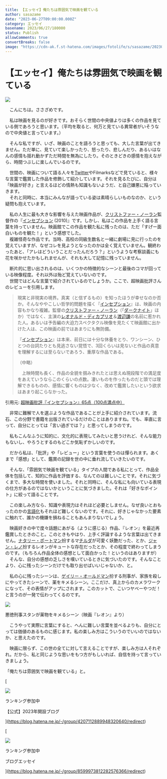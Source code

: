 ```yaml
---
title: 【エッセイ】俺たちは雰囲気で映画を観ている
author: sasazame
date: "2023-06-27T09:00:00.000Z"
category: エッセイ
basename: 2023/06/27/180000
status: Publish
allowComments: true
convertBreaks: false
image: "https://cdn-ak.f.st-hatena.com/images/fotolife/s/sasazame/20230627/20230627131121.png"
---
```

# 【エッセイ】俺たちは雰囲気で映画を観ている

![](https://cdn-ak.f.st-hatena.com/images/fotolife/s/sasazame/20230627/20230627131121.png)

　こんにちは。ささざめです。

　私は映画を見るのが好きです。おそらく世間の中央値よりは多くの作品を見ている側であろうと思います。（平均を取ると、何万と見ている異常者がいそうなので中央値と言っています。）

　そんな私ですが、いざ、映画のことを語ろうと思っても、大した言葉が出てきません。ただ単に、見ていて楽しかったり、怒ったり、悲しんだり、あるいはなんの感情も揺れ動かずただ時間を無為にしたり。そのときどきの感情を抱えながら、時間つぶしに楽しんでいるのです。

　世間の、映画について語る人々を[Twitter](https://d.hatena.ne.jp/keyword/Twitter)やFilmarksなどで見ていると、様々な言葉で鑑賞した作品を修飾して紹介しています。それを見るたびに、自分は「映画が好き」と言えるほどの情熱も知識もないようだ、と自己嫌悪に陥っていきます。  
　それと同時に、本当にみんなが語っている姿は素晴らしいものなのか、という疑問も抱えています。

　私の人生に最も大きな影響を与えた映画作品が、[クリストファー・ノーラン](https://d.hatena.ne.jp/keyword/%A5%AF%A5%EA%A5%B9%A5%C8%A5%D5%A5%A1%A1%BC%A1%A6%A5%CE%A1%BC%A5%E9%A5%F3)監督作の『[インセプション](https://d.hatena.ne.jp/keyword/%A5%A4%A5%F3%A5%BB%A5%D7%A5%B7%A5%E7%A5%F3) (2010)』です。しかし、私はこの作品を上手く語る言葉を持っていません。映画館でこの作品を観た私に残ったのは、ただ「すげー面白いものを観た！」という感想でした。  
　複雑怪奇な作品です。当時、高校の同級生数名と一緒に劇場に見に行ったのを覚えていますが、なぜコレを見ようとなったのかは全く覚えていません。観終わったあと、「アレはどういうことだったんだろう？」というような考察談義にも花を咲かせたかもしれませんが、それも大して記憶に残っていません。

　断片的に思い出されるのは、いくつかの特徴的なシーンと最後のコマが回っている映像程度。それ以外は殆ど覚えていないのです。  
　世間ではどんな言葉で紹介されているのでしょうか。ここで、超映画批評さんのレビューを引用します。

> 現実と非現実の境界。真実（と信ずるもの）を知ったほうが幸せなのか否か。そんなややこしい哲学的問題を描く『[インセプション](https://d.hatena.ne.jp/keyword/%A5%A4%A5%F3%A5%BB%A5%D7%A5%B7%A5%E7%A5%F3)』は、映画の内容もかなり複雑。監督の[クリストファー・ノーラン](https://d.hatena.ne.jp/keyword/%A5%AF%A5%EA%A5%B9%A5%C8%A5%D5%A5%A1%A1%BC%A1%A6%A5%CE%A1%BC%A5%E9%A5%F3)（「[ダークナイト](https://d.hatena.ne.jp/keyword/%A5%C0%A1%BC%A5%AF%A5%CA%A5%A4%A5%C8)」ほか）ではなく、主演の[レオナルド・ディカプリオ](https://d.hatena.ne.jp/keyword/%A5%EC%A5%AA%A5%CA%A5%EB%A5%C9%A1%A6%A5%C7%A5%A3%A5%AB%A5%D7%A5%EA%A5%AA)＆[渡辺謙](https://d.hatena.ne.jp/keyword/%C5%CF%CA%D5%B8%AC)の名前に惹かれた人。あるいは予告編の大迫力スペクタクル映像を見たくて映画館に出かけた人は、この映画の前ではあまりにも無防備。
> 
> 『[インセプション](https://d.hatena.ne.jp/keyword/%A5%A4%A5%F3%A5%BB%A5%D7%A5%B7%A5%E7%A5%F3)』は本来、前日には十分な休養をとり、ワンシーン、ひとつの台詞たりとも見逃さない覚悟で、3回くらいは見ないと作品の真意を理解するには至らないであろう、重厚な作品である。
> 
> （中略）
> 
> 　上映時間も長く、作品の全貌を掴みきれたとは思えぬ現段階での満足度をあえていうならこのくらいの点数。凄いものを作ったものだと頭では理解できるものの、感情に響くものは少なく、改めて鑑賞したいという欲求はあまり起こらなかった。

引用元: [超映画批評『インセプション』65点（100点満点中）](https://movie.maeda-y.com/movie/01487.htm)

　非常に難解で人を選ぶような作品であることが上手に紹介されています。流石、この分野で書籍を出版されているだけのことはありますね。でも、率直に言って、自分にとっては「言い過ぎでは？」と思ってしまうのです。

　私もこんなふうに知的に、文化的に表現してみたいと思うけれど、そんな能力もないし、やろうとするのもどこか気恥ずかしいのです。　

　だから私は、「批評」や「レビュー」という言葉を使うのは憚られます。あくまで「感想」として、鑑賞の記録を世の中に垂れ流していきたいのです。

　そんな、「雰囲気で映画を観ている」タイプの人間である私にとって、作品全体を包括して、知的に作品を評価する、なんてのは難しいことです。それに気づくまで、多大な時間を使いました。それと同時に、そんな私にも向いている表現の仕方があるのではないかということに気づきました。それは「好きなポイント」に絞って語ることです。

　この楽しみ方なら、知識や表現力はそれほど必要としません。なぜ良いとおもったのかの[言語化](https://d.hatena.ne.jp/keyword/%B8%C0%B8%EC%B2%BD)もそれほど難しくないのです。それに、好きじゃなかった要素に触れて、誰かの機嫌を損ねることもあんまりないでしょう。

　映画好きの中で度々話題にあがる（ように感じる）作品、『レオン』を最近再鑑賞したときのこと。このときもやはり、上手く評論するような言葉は出てきません。[ナタリー・ポートマン](https://d.hatena.ne.jp/keyword/%A5%CA%A5%BF%A5%EA%A1%BC%A1%A6%A5%DD%A1%BC%A5%C8%A5%DE%A5%F3)扮するマ[チルダ](https://d.hatena.ne.jp/keyword/%A5%C1%A5%EB%A5%C0)が可愛く妖艶だった、とか、[ジャン・レノ](https://d.hatena.ne.jp/keyword/%A5%B8%A5%E3%A5%F3%A1%A6%A5%EC%A5%CE)扮するレオンがキュートな存在だったとか、その程度で終わってしまうのです。（もちろん作品全体の感想として面白かった！というのはありますが）  
　そんな、自分の感想の乏しさを嘆いているときに気づいたのです。そんなことより、心に残ったシーンだけでも取り出せばいいじゃないか、と。

　私の心に残ったシーンは、[ゲイリー・オールドマン](https://d.hatena.ne.jp/keyword/%A5%B2%A5%A4%A5%EA%A1%BC%A1%A6%A5%AA%A1%BC%A5%EB%A5%C9%A5%DE%A5%F3)扮する刑事が、家族を殺しにやってきたシーンで、薬をキメるシーン。ここだけ、真上からのカメラワークになって、その表情がアップにされます。このカットで、こいつヤベーやつだ！と言うのが一発で伝わってくるのです。

![](https://cdn-ak.f.st-hatena.com/images/fotolife/s/sasazame/20230627/20230627134301.png)

悪徳刑事スタンが薬物をキメるシーン（映画『レオン』より）

　こうやって実際に言葉にすると、へんに難しい言葉を並べるよりも、自分にとっては価値のあるものに感じます。私の楽しみ方はこういうのでいいのではないか、と思えたのです。

　映画に限らず、この世の全てに対して言えることですが、楽しみ方は人それぞれ。だから、私と同じような思いをもつ方がもしいれば、自信を持って言っていきましょう。

「俺たちは雰囲気で映画を観ている」と。

[

![](https://cdn.image.st-hatena.com/image/square/faa1264c227008e8b759458790977cdaf6601b23/backend=imagemagick;height=80;version=1;width=80/https%3A%2F%2Fcdn.user.blog.st-hatena.com%2Fcircle_image%2F62150696%2F1672022764175731)

ランキング参加中

【公式】2023年開設ブログ



](https://blog.hatena.ne.jp/-/group/4207112889948320640/redirect)

[

![](https://cdn.image.st-hatena.com/image/square/3e5728d1f3d28228faebd5ade79c6fb43a92662a/backend=imagemagick;height=80;version=1;width=80/https%3A%2F%2Fcdn.user.blog.st-hatena.com%2Fcircle_image%2F117021209%2F1514353071527473)

ランキング参加中

ブログエッセイ



](https://blog.hatena.ne.jp/-/group/8599973812282576366/redirect)
